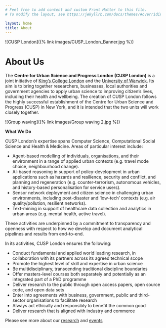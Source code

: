 ```yaml
---
# Feel free to add content and custom Front Matter to this file.
# To modify the layout, see https://jekyllrb.com/docs/themes/#overriding-theme-defaults

layout: home
title: About
---
```


![CUSP London]({% link images/CUSP_London_Banner.jpg %})

# **About Us**<br>

The **Centre for Urban Science and Progress London (CUSP London)** is a joint initiative of [King’s College
London](https://www.kcl.ac.uk/nms/research/cusp-london) and the [University of Warwick](https://warwick.ac.uk/northamerica/cusp/warwick/). Its aim is to bring together researchers, businesses, local
authorities and government agencies to apply urban science to improving citizen’s lives, including
their health and wellbeing. The creation of CUSP London follows the highly successful establishment
of the Centre for Urban Science and Progress (CUSP) in New York, and it is intended that the two 
units will work closely together.<br>

![Group waving]({% link images/Group waving 2.jpg %})

**What We Do**

CUSP London’s expertise spans Computer Science, Computational Social Science and Health & Medicine.  Areas of particular interest include:

* Agent-based modelling of individuals, organisations, and their environment in a range of applied urban contexts (e.g. travel mode choice, neighbourhood change).
* AI-based reasoning in support of policy-development in urban applications such as hazards and resilience, security and conflict, and planning and regeneration (e.g. counter-terrorism, autonomous vehicles, and history-based personalisation for service users).
* Sensor network deployment and citizen science in challenging urban environments, including post-disaster and ‘low-tech’ contexts (e.g. air quality/pollution, resilient networks).
* Text-mining in support of healthcare data collection and analytics in urban areas (e.g. mental health, active travel).

These activities are underpinned by a commitment to transparency and openness with respect to how we develop and document analytical pipelines and results from end-to-end.

In its activities, CUSP London ensures the following:<br>

* Conduct fundamental and applied world leading research, in collaboration with its partners across its agreed technical scope
* Promote the highest level of skill and expertise in urban science
* Be multidisciplinary, transcending traditional discipline boundaries
* Offer masters-level courses both separately and potentially as an integrated part of a PhD programme
* Deliver research to the public through open access papers, open source code, and open data sets
* Enter into agreements with business, government, public and third-sector organisations to facilitate research
* Always act ethically and responsibly to benefit the common good
* Deliver research that is aligned with industry and commerce<br>

Please see more about our [research](https://cusplondon.ac.uk/research.html) and [events](https://cusplondon.ac.uk/events.html)<br>
